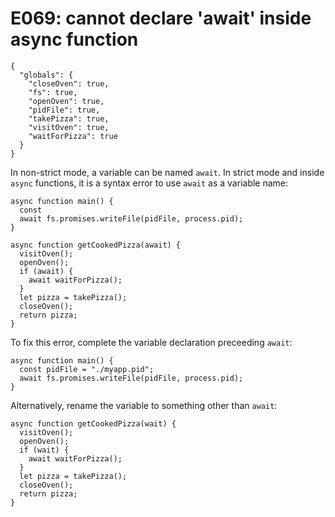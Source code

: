 # E069: cannot declare 'await' inside async function

```config-for-examples
{
  "globals": {
    "closeOven": true,
    "fs": true,
    "openOven": true,
    "pidFile": true,
    "takePizza": true,
    "visitOven": true,
    "waitForPizza": true
  }
}
```

In non-strict mode, a variable can be named `await`. In strict mode and inside
`async` functions, it is a syntax error to use `await` as a variable name:

```javascript-ignoring-extra-errors
async function main() {
  const
  await fs.promises.writeFile(pidFile, process.pid);
}

async function getCookedPizza(await) {
  visitOven();
  openOven();
  if (await) {
    await waitForPizza();
  }
  let pizza = takePizza();
  closeOven();
  return pizza;
}
```

To fix this error, complete the variable declaration preceeding `await`:

    async function main() {
      const pidFile = "./myapp.pid";
      await fs.promises.writeFile(pidFile, process.pid);
    }

Alternatively, rename the variable to something other than `await`:

    async function getCookedPizza(wait) {
      visitOven();
      openOven();
      if (wait) {
        await waitForPizza();
      }
      let pizza = takePizza();
      closeOven();
      return pizza;
    }
